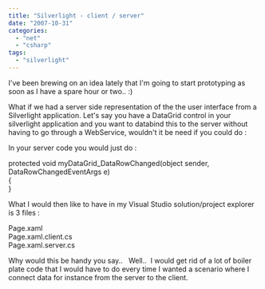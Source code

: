 ```yaml
---
title: "Silverlight - client / server"
date: "2007-10-31"
categories: 
  - "net"
  - "csharp"
tags: 
  - "silverlight"
---
```


I've been brewing on an idea lately that I'm going to start prototyping as soon as I have a spare hour or two.. :)  

What if we had a server side representation of the the user interface from a Silverlight application. Let's say you have a DataGrid control in your silverlight application and you want to databind this to the server without having to go through a WebService, wouldn't it be need if you could do :

<DataGrid x:Name="myDataGrid" Server:DataRowChanged="myDataGrid\_DataRowChanged"/>

In your server code you would just do :

protected void myDataGrid\_DataRowChanged(object sender, DataRowChangedEventArgs e)  
{  
}

What I would then like to have in my Visual Studio solution/project explorer is 3 files :

Page.xaml  
Page.xaml.client.cs  
Page.xaml.server.cs

Why would this be handy you say..   Well..  I would get rid of a lot of boiler plate code that I would have to do every time I wanted a scenario where I connect data for instance from the server to the client.
